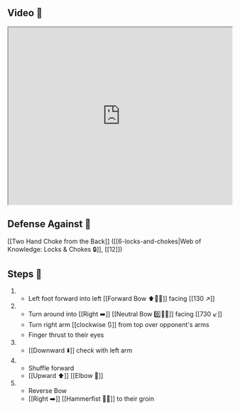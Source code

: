 ## Video 🎥

<iframe src="https://www.youtube.com/embed/mXVAGNrhliA" width="100%" height="400"></iframe>

## Defense Against 🤺

[[Two Hand Choke from the Back]] ([[6-locks-and-chokes|Web of Knowledge: Locks & Chokes 🔒]], [[12]])

## Steps 👣

1. - Left foot forward into left [[Forward Bow ⬆️🧍‍♂️]] facing [[130 ↗️]]
2. - Turn around into [[Right ➡️]] [[Neutral Bow 0️⃣🧍‍♂️]] facing [[730 ↙️]]
    - Turn right arm [[clockwise 🔃]] from top over opponent's arms
    - Finger thrust to their eyes
3. - [[Downward ⬇️]] check with left arm
4. - Shuffle forward
    - [[Upward ⬆️]] [[Elbow 💪]]
5. - Reverse Bow
    - [[Right ➡️]] [[Hammerfist 🔨✊]] to their groin
